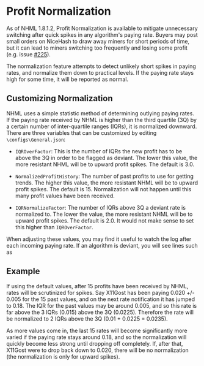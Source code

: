 # Profit Normalization

As of NHML 1.8.1.2, Profit Normalization is available to mitigate unnecessary switching after quick spikes in any algorithm's paying rate. Buyers may post small orders on NiceHash to draw away miners for short periods of time, but it can lead to miners switching too frequently and losing some profit (e.g. issue [#225](https://github.com/nicehash/NiceHashMinerLegacy/issues/225)).

The normalization feature attempts to detect unlikely short spikes in paying rates, and normalize them down to practical levels. If the paying rate stays high for some time, it will be reported as normal.

## Customizing Normalization

NHML uses a simple statistic method of determining outlying paying rates. If the paying rate received by NHML is higher than the third quartile (3Q) by a certain number of inter-quartile ranges (IQRs), it is normalized downward. There are three variables that can be customized by editing `\configs\General.json`:

* `IQROverFactor`: This is the number of IQRs the new profit has to be above the 3Q in order to be flagged as deviant. The lower this value, the more resistant NHML will be to upward profit spikes. The default is 3.0.

* `NormalizedProfitHistory`: The number of past profits to use for getting trends. The higher this value, the more resistant NHML will be to upward profit spikes. The default is 15. Normalization will not happen until this many profit values have been received.

* `IQRNormalizeFactor`: The number of IQRs above 3Q a deviant rate is normalized to. The lower the value, the more resistant NHML will be to upward profit spikes. The default is 2.0. It would not make sense to set this higher than `IQROverFactor`.

When adjusting these values, you may find it useful to watch the log after each incoming paying rate. If an algorithm is deviant, you will see lines such as 

## Example

If using the default values, after 15 profits have been received by NHML, rates will be scrutinized for spikes. Say X11Gost has been paying 0.020 +/- 0.005 for the 15 past values, and on the next rate notification it has jumped to 0.18. The IQR for the past values may be around 0.005, and so this rate is far above the 3 IQRs (0.015) above the 3Q (0.0225). Therefore the rate will be normalized to 2 IQRs above the 3Q (0.01 + 0.0225 = 0.0235). 

As more values come in, the last 15 rates will become significantly more varied if the paying rate stays around 0.18, and so the normalization will quickly become less strong until dropping off completely. If, after that, X11Gost were to drop back down to 0.020, there will be no normalization (the normalization is only for upward spikes). 